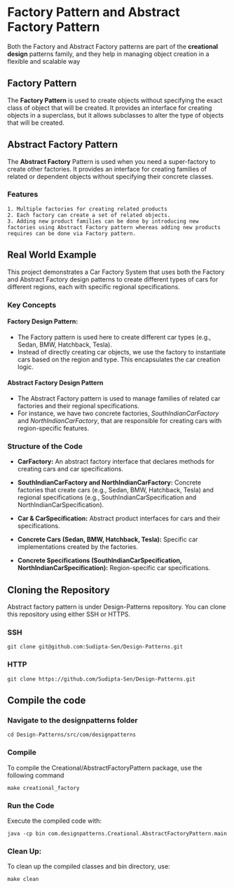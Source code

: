 # Factory Pattern and Abstract Factory Pattern
Both the Factory and Abstract Factory patterns are part of the **creational design** patterns family, and they help in managing object creation in a flexible and scalable way

## Factory Pattern
The **Factory Pattern** is used to create objects without specifying the exact class of object that will be created. It provides an interface for creating objects in a superclass, but it allows subclasses to alter the type of objects that will be created.

## Abstract Factory Pattern
The **Abstract Factory** Pattern is used when you need a super-factory to create other factories. It provides an interface for creating families of related or dependent objects without specifying their concrete classes.

### Features
    1. Multiple factories for creating related products
    2. Each factory can create a set of related objects.
    3. Adding new product families can be done by introducing new factories using Abstract Factory pattern whereas adding new products requires can be done via Factory pattern.

## Real World Example
This project demonstrates a Car Factory System that uses both the Factory and Abstract Factory design patterns to create different types of cars for different regions, each with specific regional specifications.

### Key Concepts

#### Factory Design Pattern:
- The Factory pattern is used here to create different car types (e.g., Sedan, BMW, Hatchback, Tesla).
- Instead of directly creating car objects, we use the factory to instantiate cars based on the region and type. This encapsulates the car creation logic.

#### Abstract Factory Design Pattern
- The Abstract Factory pattern is used to manage families of related car factories and their regional specifications.
- For instance, we have two concrete factories, *SouthIndianCarFactory* and *NorthIndianCarFactory*, that are responsible for creating cars with region-specific features.

### Structure of the Code

- **CarFactory:** An abstract factory interface that declares methods for creating cars and car specifications.

- **SouthIndianCarFactory and NorthIndianCarFactory:**  Concrete factories that create cars (e.g., Sedan, BMW, Hatchback, Tesla) and regional specifications (e.g., SouthIndianCarSpecification and NorthIndianCarSpecification).

- **Car & CarSpecification:** Abstract product interfaces for cars and their specifications.

- **Concrete Cars (Sedan, BMW, Hatchback, Tesla):** Specific car implementations created by the factories.

- **Concrete Specifications (SouthIndianCarSpecification, NorthIndianCarSpecification):** Region-specific car specifications.

## Cloning the Repository
Abstract factory pattern is under Design-Patterns repository. You can clone this repository using either SSH or HTTPS.

### SSH
`git clone git@github.com:Sudipta-Sen/Design-Patterns.git`

### HTTP
`git clone https://github.com/Sudipta-Sen/Design-Patterns.git`

## Compile the code

### Navigate to the designpatterns folder
`cd Design-Patterns/src/com/designpatterns`

### Compile
To compile the Creational/AbstractFactoryPattern package, use the following command

`make creational_factory`

### Run the Code
Execute the compiled code with:

`java -cp bin com.designpatterns.Creational.AbstractFactoryPattern.main`

### Clean Up: 
To clean up the compiled classes and bin directory, use:

`make clean`